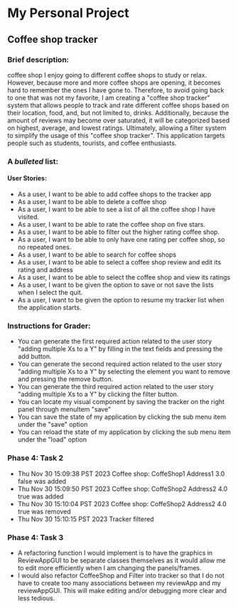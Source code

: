 # My Personal Project

## Coffee shop tracker

### Brief description: 
coffee shop
I enjoy going to different coffee shops to study or relax. 
However, because more and more coffee shops are opening, it becomes hard to remember the ones I have gone to. 
Therefore, to avoid going back to one that was not my favorite, I am creating a "coffee shop tracker" system that 
allows people to track and rate different coffee shops based on their location, food, and, but not limited 
to, drinks. Additionally, because the amount of reviews may become over saturated, it will be categorized 
based on highest, average, and lowest ratings. Ultimately, allowing a filter system to simplify
the usage of this "coffee shop tracker". This application targets people such as students, tourists, and
coffee enthusiasts. 


### A *bulleted* list:
#### User Stories: 
- As a user, I want to be able to add coffee shops to the tracker app
- As a user, I want to be able to delete a coffee shop
- As a user, I want to be able to see a list of all the coffee shop I have visited.
- As a user, I want to be able to rate the coffee shop on five stars.
- As a user, I want to be able to filter out the higher rating coffee shop.
- As a user, I want to be able to only have one rating per coffee shop, so no repeated ones.
- As a user, I want to be able to search for coffee shops
- As a user, I want to be able to select a coffee shop review and edit its rating and address
- As a user, I want to be able to select the coffee shop and view its ratings
- As a user, I want to be given the option to save or not save the lists when I select the quit.
- As a user, I want to be given the option to resume my tracker list when the application starts.

### Instructions for Grader:
- You can generate the first required action related to the user story "adding multiple Xs to a Y" by filling in the
text fields and pressing the add button. 
- You can generate the second required action related to the user story "adding multiple Xs to a Y" by selecting the 
element you want to remove and pressing the remove button.
- You can generate the third required action related to the user story "adding multiple Xs to a Y" by clicking
the filter button.
- You can locate my visual component by saving the tracker on the right panel through menuItem "save"
- You can save the state of my application by clicking the sub menu item under the "save" option
- You can reload the state of my application by clicking the sub menu item under the "load" option

### Phase 4: Task 2
- Thu Nov 30 15:09:38 PST 2023
  Coffee shop: CoffeShop1 Address1 3.0 false was added
- Thu Nov 30 15:09:50 PST 2023
  Coffee shop: CoffeShop2 Address2 4.0 true was added
- Thu Nov 30 15:10:04 PST 2023
  Coffee shop: CoffeShop2 Address2 4.0 true was removed
- Thu Nov 30 15:10:15 PST 2023
  Tracker filtered

### Phase 4: Task 3
- A refactoring function I would implement is to have the graphics in ReviewAppGUI to be separate classes themselves
as it would allow me to edit more efficiently when I am changing the panels/frames.
- I would also refactor CoffeeShop and Filter into tracker so that I do not have to create too many associations
between my reviewApp and my reviewAppGUI. This will make editing and/or debugging more clear and less tedious.
